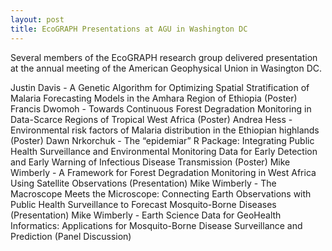 ```yaml
---
layout: post
title: EcoGRAPH Presentations at AGU in Washington DC
---
```


Several members of the EcoGRAPH research group delivered presentation at the annual meeting of the American Geophysical Union in Wasington DC.

Justin Davis - A Genetic Algorithm for Optimizing Spatial Stratification of Malaria Forecasting Models in the Amhara Region of Ethiopia (Poster)
Francis Dwomoh - Towards Continuous Forest Degradation Monitoring in Data-Scarce Regions of Tropical West Africa (Poster)
Andrea Hess - Environmental risk factors of Malaria distribution in the Ethiopian highlands (Poster)
Dawn Nrkorchuk - The “epidemiar” R Package: Integrating Public Health Surveillance and Environmental Monitoring Data for Early Detection and Early Warning of Infectious Disease Transmission (Poster)
Mike Wimberly - A Framework for Forest Degradation Monitoring in West Africa Using Satellite Observations (Presentation)
Mike Wimberly - The Macroscope Meets the Microscope: Connecting Earth Observations with Public Health Surveillance to Forecast Mosquito-Borne Diseases (Presentation)
Mike Wimberly - Earth Science Data for GeoHealth Informatics: Applications for Mosquito-Borne Disease Surveillance and Prediction (Panel Discussion)
